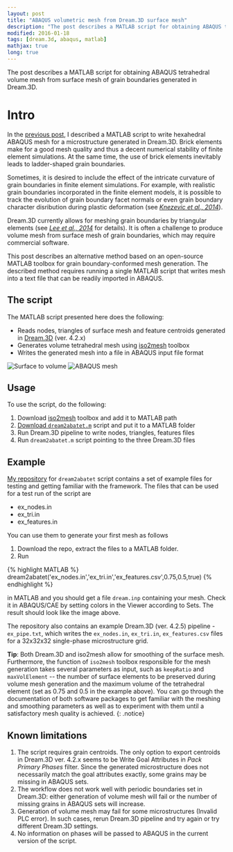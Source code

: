```yaml
---
layout: post
title: "ABAQUS volumetric mesh from Dream.3D surface mesh"
description: "The post describes a MATLAB script for obtaining ABAQUS tetrahedral volume mesh from surface mesh of grain boundaries generated in Dream.3D."
modified: 2016-01-18
tags: [dream.3d, abaqus, matlab]
mathjax: true
long: true
---
```


The post describes a MATLAB script for obtaining ABAQUS tetrahedral volume mesh from surface mesh of grain boundaries generated in Dream.3D.

# Intro

In the [previous post](latmarat.net/blog/dream2abahex/), I described a MATLAB script to write hexahedral ABAQUS mesh for a microstructure generated in Dream.3D. Brick elements make for a good mesh quality and thus a decent numerical stability of finite element simulations. At the same time, the use of brick elements inevitably leads to ladder-shaped grain boundaries.

Sometimes, it is desired to include the effect of the intricate curvature of grain boundaries in finite element simulations. For example, with realistic grain boundaries incorporated in the finite element models, it is possible to track the evolution of grain boundary facet normals or even grain boundary character disribution during plastic deformation (see [_Knezevic et al., 2014_](http://dx.doi.org/10.1016/j.cma.2014.05.003)).

Dream.3D currently allows for meshing grain boundaries by triangular elements (see [_Lee et al., 2014_](http://dx.doi.org/10.1088/0965-0393/22/2/025017) for details). It is often a challenge to produce volume mesh from surface mesh of grain boundaries, which may require commercial software.

This post describes an alternative method based on an open-source MATLAB toolbox for grain boundary-conformed mesh generation. The described method requires running a single MATLAB script that writes mesh into a text file that can be readily imported in ABAQUS.

## The script

The MATLAB script presented here does the following:

- Reads nodes, triangles of surface mesh and feature centroids generated in [Dream.3D](http://dream3d.bluequartz.net/) (ver. 4.2.x)
- Generates volume tetrahedral mesh using [iso2mesh](http://iso2mesh.sf.net) toolbox
- Writes the generated mesh into a file in ABAQUS input file format

![Surface to volume](https://farm1.staticflickr.com/678/22464316136_3b726c739e_o_d.png)
![ABAQUS mesh](https://farm6.staticflickr.com/5768/22476919562_704bd12470_o_d.png)

## Usage

To use the script, do the following:

1. Download [iso2mesh](http://iso2mesh.sf.net) toolbox and add it to MATLAB path
2. [Download `dream2abatet.m`](https://github.com/latmarat/dream2abatet/archive/master.zip) script and put it to a MATLAB folder
3. Run Dream.3D pipeline to write nodes, triangles, features files
4. Run `dream2abatet.m` script pointing to the three Dream.3D files

## Example

[My repository](https://github.com/latmarat/dream2abatet) for `dream2abatet` script contains a set of example files for testing and getting familiar with the framework. The files that can be used for a test run of the script are

- ex_nodes.in
- ex_tri.in
- ex_features.in

You can use them to generate your first mesh as follows

1. Download the repo, extract the files to a MATLAB folder.
2. Run

{% highlight MATLAB %}
dream2abatet('ex_nodes.in','ex_tri.in','ex_features.csv',0.75,0.5,true)
{% endhighlight %}

in MATLAB and you should get a file `dream.inp` containing your mesh. Check it in ABAQUS/CAE by setting colors in the Viewer according to Sets. The result should look like the image above.

The repository also contains an example Dream.3D (ver. 4.2.5) pipeline - `ex_pipe.txt`, which writes the `ex_nodes.in`, `ex_tri.in`, `ex_features.csv` files for a 32x32x32 single-phase microstructure grid.

**Tip**: Both Dream.3D and iso2mesh allow for smoothing of the surface mesh. Furthermore, the function of `iso2mesh` toolbox responsible for the mesh generation takes several parameters as input, such as `keepRatio` and `maxVolElement` -- the number of surface elements to be preserved during volume mesh generation and the maximum volume of the tetrahedral element (set as 0.75 and 0.5 in the example above). You can go through the documentation of both software packages to get familiar with the meshing and smoothing parameters as well as to experiment with them until a satisfactory mesh quality is achieved.
{: .notice}

## Known limitations

1. The script requires grain centroids. The only option to export centroids in Dream.3D ver. 4.2.x seems to be Write Goal Attributes in _Pack Primary Phases_ filter. Since the generated microstructure does not necessarily match the goal attributes exactly, some grains may be missing in ABAQUS sets.
2. The workflow does not work well with periodic boundaries set in Dream.3D: either generation of volume mesh will fail or the number of missing grains in ABAQUS sets will increase.
3. Generation of volume mesh may fail for some microstructures (Invalid PLC error). In such cases, rerun Dream.3D pipeline and try again or try different Dream.3D settings.
4. No information on phases will be passed to ABAQUS in the current version of the script.

